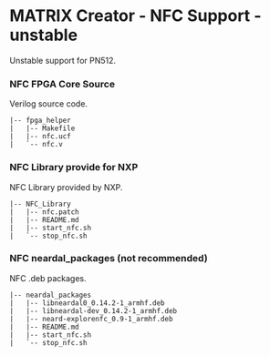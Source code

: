 # MATRIX Creator - NFC Support - unstable
Unstable support for PN512.

### NFC FPGA Core Source
Verilog source code.
```
|-- fpga_helper
|   |-- Makefile
|   |-- nfc.ucf
|   `-- nfc.v
```

### NFC Library provide for NXP
NFC Library provided by NXP.
```
|-- NFC_Library
|   |-- nfc.patch
|   |-- README.md
|   |-- start_nfc.sh
|   `-- stop_nfc.sh
``` 

### NFC neardal_packages (not recommended)
NFC .deb packages.
```
|-- neardal_packages
|   |-- libneardal0_0.14.2-1_armhf.deb
|   |-- libneardal-dev_0.14.2-1_armhf.deb
|   |-- neard-explorenfc_0.9-1_armhf.deb
|   |-- README.md
|   |-- start_nfc.sh
|   `-- stop_nfc.sh
```
